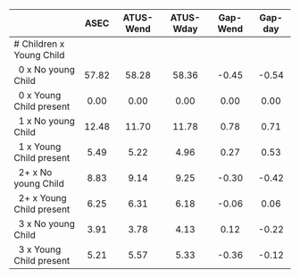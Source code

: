 
|                      |         ASEC |    ATUS-Wend |    ATUS-Wday |     Gap-Wend |      Gap-day |
| -------------------- | :----------: | :----------: | :----------: | :----------: | :----------: |
| # Children x Young Child |              |              |              |              |              |
| &nbsp;&nbsp;0 x No young Child |        57.82 |        58.28 |        58.36 |        -0.45 |        -0.54 |
| &nbsp;&nbsp;0 x Young Child present |         0.00 |         0.00 |         0.00 |         0.00 |         0.00 |
| &nbsp;&nbsp;1 x No young Child |        12.48 |        11.70 |        11.78 |         0.78 |         0.71 |
| &nbsp;&nbsp;1 x Young Child present |         5.49 |         5.22 |         4.96 |         0.27 |         0.53 |
| &nbsp;&nbsp;2+ x No young Child |         8.83 |         9.14 |         9.25 |        -0.30 |        -0.42 |
| &nbsp;&nbsp;2+ x Young Child present |         6.25 |         6.31 |         6.18 |        -0.06 |         0.06 |
| &nbsp;&nbsp;3 x No young Child |         3.91 |         3.78 |         4.13 |         0.12 |        -0.22 |
| &nbsp;&nbsp;3 x Young Child present |         5.21 |         5.57 |         5.33 |        -0.36 |        -0.12 |

